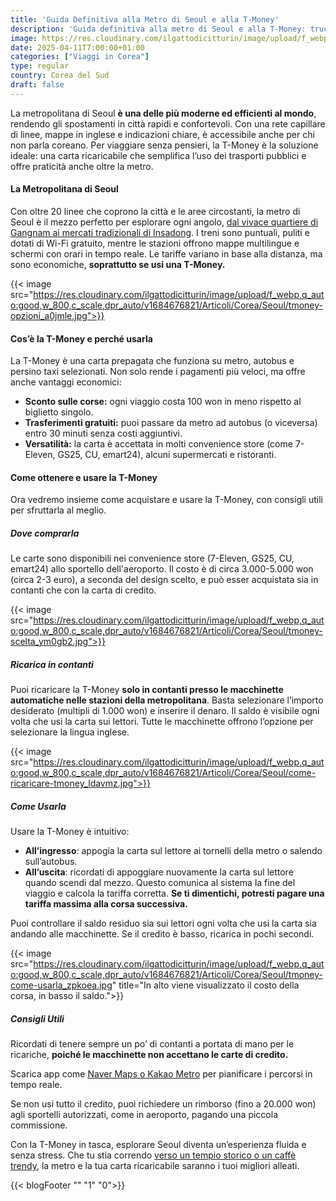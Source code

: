 ```yaml
---
title: 'Guida Definitiva alla Metro di Seoul e alla T-Money'
description: 'Guida definitiva alla metro di Seoul e alla T-Money: trucchi e consigli su come muoversi facilmente'
image: https://res.cloudinary.com/ilgattodicitturin/image/upload/f_webp,q_auto:good,w_800,c_scale,dpr_auto/v1709916475/Articoli/Corea/Seoul/metro-seoul_j4pwod.jpg
date: 2025-04-11T7:00:00+01:00
categories: ["Viaggi in Corea"]
type: regular  
country: Corea del Sud 
draft: false
---
```


La metropolitana di Seoul **è una delle più moderne ed efficienti al mondo**, rendendo gli spostamenti in città rapidi e confortevoli. Con una rete capillare di linee, mappe in inglese e indicazioni chiare, è accessibile anche per chi non parla coreano. Per viaggiare senza pensieri, la T-Money è la soluzione ideale: una carta ricaricabile che semplifica l’uso dei trasporti pubblici e offre praticità anche oltre la metro.

#### La Metropolitana di Seoul 

Con oltre 20 linee che coprono la città e le aree circostanti, la metro di Seoul è il mezzo perfetto per esplorare ogni angolo, [dal vivace quartiere di Gangnam  ai mercati tradizionali di Insadong](/blog/seoul-cosa-vedere-4-giorni-itinerario-completo). I treni sono puntuali, puliti e dotati di Wi-Fi gratuito, mentre le stazioni offrono mappe multilingue e schermi con orari in tempo reale. Le tariffe variano in base alla distanza, ma sono economiche, **soprattutto se usi una T-Money.**

{{< image src="https://res.cloudinary.com/ilgattodicitturin/image/upload/f_webp,q_auto:good,w_800,c_scale,dpr_auto/v1684676821/Articoli/Corea/Seoul/tmoney-opzioni_a0jmle.jpg">}}

#### Cos’è la T-Money e perché usarla

La T-Money è una carta prepagata che funziona su metro, autobus e persino taxi selezionati. Non solo rende i pagamenti più veloci, ma offre anche vantaggi economici:

- **Sconto sulle corse:** ogni viaggio costa 100 won in meno rispetto al biglietto singolo.
- **Trasferimenti gratuiti:** puoi passare da metro ad autobus (o viceversa) entro 30 minuti senza costi aggiuntivi.
- **Versatilità:** la carta è accettata in molti convenience store (come 7-Eleven, GS25, CU, emart24), alcuni supermercati e ristoranti.

#### Come ottenere e usare la T-Money

Ora vedremo insieme come acquistare e usare la T-Money, con consigli utili per sfruttarla al meglio.

##### Dove comprarla

Le carte sono disponibili nei convenience store (7-Eleven, GS25, CU, emart24) allo sportello dell'aeroporto. Il costo è di circa 3.000-5.000 won (circa 2-3 euro), a seconda del design scelto, e può esser acquistata sia in contanti che con la carta di credito.

{{< image src="https://res.cloudinary.com/ilgattodicitturin/image/upload/f_webp,q_auto:good,w_800,c_scale,dpr_auto/v1684676821/Articoli/Corea/Seoul/tmoney-scelta_ym0gb2.jpg">}}

##### Ricarica in contanti 
 
Puoi ricaricare la T-Money **solo in contanti presso le macchinette automatiche nelle stazioni della metropolitana**. Basta selezionare l’importo desiderato (multipli di 1.000 won) e inserire il denaro. Il saldo è visibile ogni volta che usi la carta sui lettori. Tutte le macchinette offrono l’opzione per selezionare la lingua inglese.

{{< image src="https://res.cloudinary.com/ilgattodicitturin/image/upload/f_webp,q_auto:good,w_800,c_scale,dpr_auto/v1684676821/Articoli/Corea/Seoul/come-ricaricare-tmoney_ldavmz.jpg">}}

##### Come Usarla

Usare la T-Money è intuitivo:

- **All’ingresso**: appogia la carta sul lettore ai tornelli della metro o salendo sull’autobus.
- **All’uscita**: ricordati di appoggiare nuovamente la carta sul lettore quando scendi dal mezzo. Questo comunica al sistema la fine del viaggio e calcola la tariffa corretta. **Se ti dimentichi, potresti pagare una tariffa massima alla corsa successiva.**

Puoi controllare il saldo residuo sia sui lettori ogni volta che usi la carta sia andando alle macchinette. Se il credito è basso, ricarica in pochi secondi.

{{< image src="https://res.cloudinary.com/ilgattodicitturin/image/upload/f_webp,q_auto:good,w_800,c_scale,dpr_auto/v1684676821/Articoli/Corea/Seoul/tmoney-come-usarla_zpkoea.jpg" title="In alto viene visualizzato il costo della corsa, in basso il saldo.">}}

##### Consigli Utili

Ricordati di tenere sempre un po’ di contanti a portata di mano per le ricariche, **poiché le macchinette non accettano le carte di credito.**

Scarica app come [Naver Maps o Kakao Metro](/blog/corea-del-sud-le-app-da-avere-per-viaggiare-senza-problemi) per pianificare i percorsi in tempo reale.

Se non usi tutto il credito, puoi richiedere un rimborso (fino a 20.000 won) agli sportelli autorizzati, come in aeroporto, pagando una piccola commissione.

Con la T-Money in tasca, esplorare Seoul diventa un’esperienza fluida e senza stress. Che tu stia correndo [verso un tempio storico o un caffè trendy](/blog/seoul-cosa-vedere-4-giorni-itinerario-completo), la metro e la tua carta ricaricabile saranno i tuoi migliori alleati.

{{< blogFooter "" "1" "0">}}